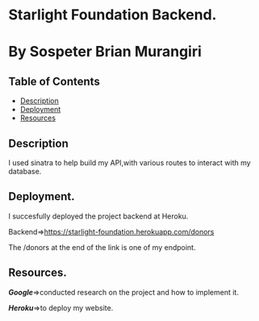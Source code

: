 # Starlight Foundation Backend.
# By Sospeter Brian Murangiri

## Table of Contents
* [Description](#descrption)
* [Deployment](#deployment)
* [Resources](#resources)

## Description
I used sinatra to help build my API,with various routes to interact with my database.

## Deployment.
I succesfully deployed the project backend at Heroku.

Backend=>https://starlight-foundation.herokuapp.com/donors

The /donors at the end of the link is one of my endpoint.

## Resources.

***Google***=>conducted research on the project and how to implement it.

***Heroku***=>to deploy my website. 
